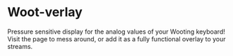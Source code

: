 # Woot-verlay
Pressure sensitive display for the analog values of your Wooting keyboard! Visit the page to mess around, or add it as a fully functional overlay to your streams.
